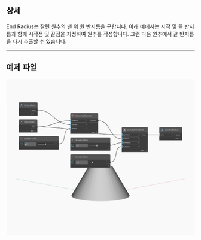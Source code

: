 ## 상세
End Radius는 잘린 원추의 맨 위 원 반지름을 구합니다. 아래 예에서는 시작 및 끝 반지름과 함께 시작점 및 끝점을 지정하여 원추를 작성합니다. 그런 다음 원추에서 끝 반지름을 다시 추출할 수 있습니다.
___
## 예제 파일

![EndRadius](./Autodesk.DesignScript.Geometry.Cone.EndRadius_img.jpg)


